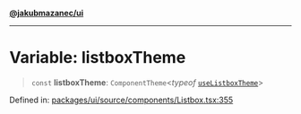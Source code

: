 [**@jakubmazanec/ui**](../README.md)

---

# Variable: listboxTheme

> `const` **listboxTheme**: `ComponentTheme`\<_typeof_
> [`useListboxTheme`](../functions/useListboxTheme.md)\>

Defined in:
[packages/ui/source/components/Listbox.tsx:355](https://github.com/jakubmazanec/tools/blob/40ba1fb8bbde716fbe797d7886fffe14521e098a/packages/ui/source/components/Listbox.tsx#L355)

